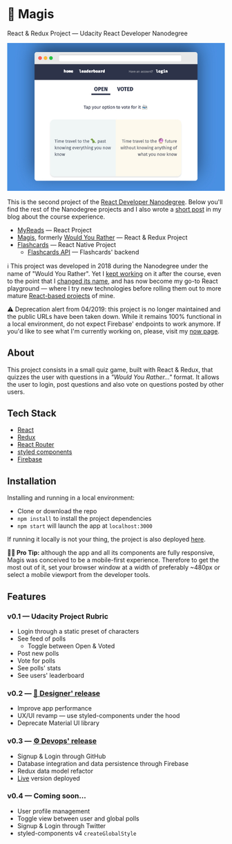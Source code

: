 # 🎩 Magis

React & Redux Project — Udacity React Developer Nanodegree

![img](/public/readme/readme-cover.jpg)

This is the second project of the [React Developer Nanodegree](https://eu.udacity.com/course/react-nanodegree--nd019). Below you'll find the rest of the Nanodegree projects and I also wrote a [short post](https://www.collado.io/blog/2018/udacity-rdnd) in my blog about the course experience.

- [MyReads](https://github.com/MarcCollado/my-reads) — React Project
- [Magis](https://github.com/MarcCollado/magis), formerly [Would You Rather](https://www.collado.io/blog/2018/magis-10) — React & Redux Project
- [Flashcards](https://github.com/MarcCollado/flashcards) — React Native Project
  - [Flashcards API](https://github.com/MarcCollado/flashcards-api) — Flashcards' backend

ℹ️ This project was developed in 2018 during the Nanodegree under the name of "Would You Rather". Yet I [kept working](https://www.collado.io/blog/2018/would-you-rather-refactor) on it after the course, even to the point that I [changed its name](https://www.collado.io/blog/2018/magis-10), and has now become my go-to React playground — where I try new technologies before rolling them out to more mature [React-based projects](https://github.com/MarcCollado/collado-io) of mine.

⚠️ Deprecation alert from 04/2019: this project is no longer maintained and the public URLs have been taken down. While it remains 100% functional in a local environment, do not expect Firebase' endpoints to work anymore. If you'd like to see what I'm currently working on, please, visit my [now page](https://www.collado.io/now).

## About

This project consists in a small quiz game, built with React & Redux, that quizzes the user with questions in a _"Would You Rather..."_ format. It allows the user to login, post questions and also vote on questions posted by other users.

## Tech Stack

- [React](https://reactjs.org/)
- [Redux](https://redux.js.org/)
- [React Router](https://github.com/ReactTraining/react-router)
- [styled components](https://www.styled-components.com)
- [Firebase](https://firebase.google.com)

## Installation

Installing and running in a local environment:

- Clone or download the repo
- `npm install` to install the project dependencies
- `npm start` will launch the app at `localhost:3000`

If running it locally is not your thing, the project is also deployed [here](https://magis.netlify.com).

**👨‍💻 Pro Tip:** although the app and all its components are fully responsive, Magis was conceived to be a mobile-first experience. Therefore to get the most out of it, set your browser window at a width of preferably ~480px or select a mobile viewport from the developer tools.

## Features

### v0.1 — Udacity Project Rubric

- Login through a static preset of characters
- See feed of polls
  - Toggle between Open & Voted
- Post new polls
- Vote for polls
- See polls' stats
- See users' leaderboard

### v0.2 — [🎨 Designer' release](https://www.collado.io/blog/2018/would-you-rather-refactor)

- Improve app performance
- UX/UI revamp — use styled-components under the hood
- Deprecate Material UI library

### v0.3 — [⚙️ Devops' release](https://www.collado.io/blog/2018/magis-10)

- Signup & Login through GitHub
- Database integration and data persistence through Firebase
- Redux data model refactor
- [Live](https://magis.netlify.com/) version deployed

### v0.4 — Coming soon...

- User profile management
- Toggle view between user and global polls
- Signup & Login through Twitter
- styled-components v4 `createGlobalStyle`
